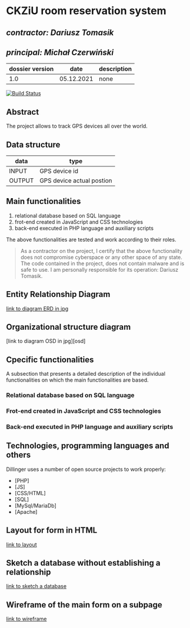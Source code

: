 # CKZiU room reservation system

## _contractor: Dariusz Tomasik_
## _principal: Michał Czerwiński_


| dossier version | date | description |
| ------ | ------ | ------ |
| 1.0 | 05.12.2021 | none |

[![Build Status](https://travis-ci.org/joemccann/dillinger.svg?branch=master)](https://travis-ci.org/joemccann/dillinger)

## Abstract 
The project allows to track GPS devices all over the world.

## Data structure

| data | type |
| ------ | ------ |
| INPUT | GPS device id |
| OUTPUT | GPS device actual postion |

## Main functionalities

1. relational database based on SQL language
1. frot-end created in JavaScript and CSS technologies
1. back-end executed in PHP language and auxiliary scripts

The above functionalities are tested and work according to their roles.

> As a contractor on the project, I certify that the above functionality 
> does not compromise cyberspace or any other space of any state. 
> The code contained in the project, does not contain malware and is safe to use. 
> I am personally responsible for its operation: Dariusz Tomasik.

## Entity Relationship Diagram

[link to diagram ERD in jpg][erd]

## Organizational structure diagram

[link to diagram OSD in jpg][osd]

## Cpecific functionalities

A subsection that presents a detailed description of the individual functionalities on which the main functionalities are based.

### Relational database based on SQL language

### Frot-end created in JavaScript and CSS technologies

### Back-end executed in PHP language and auxiliary scripts

## Technologies, programming languages and others

Dillinger uses a number of open source projects to work properly:

- [PHP]
- [JS]
- [CSS/HTML]
- [SQL]
- [MySql/MariaDb]
- [Apache]

 [erd]: <https://github.com/Michal3456/4cti/blob/main/21/sprites/database.png>
 
 ## Layout for form in HTML

[link to layout][form]

## Sketch a database without establishing a relationship

[link to sketch a database][db]

## Wireframe of the main form on a subpage

[link to wireframe][wireframe]

[form]: <https://github.com/daras77/4cti/blob/main/21/spirites/template.PNG>
[db]: <https://github.com/daras77/4cti/blob/main/21/spirites/database.PNG>
[wireframe]: <https://github.com/daras77/4cti/blob/main/21/spirites/wireframe.PNG>
